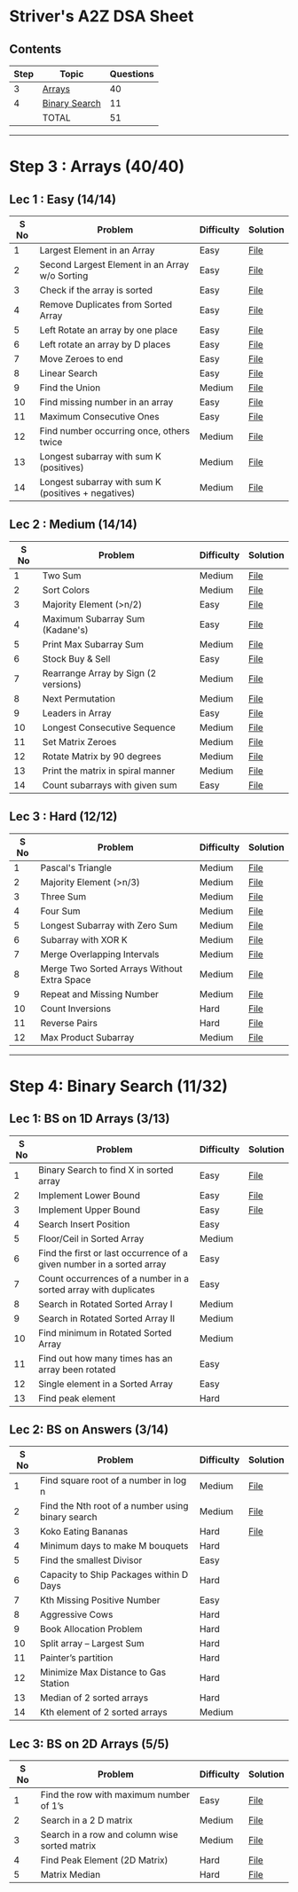# Striver's A2Z DSA Sheet

## Contents
| Step | Topic                                       | Questions|
|------|---------------------------------------------|----------|
| 3    | [Arrays](#step-3--arrays-4040)              | 40       |
| 4    | [Binary Search](#step-4-binary-search-1132) | 11       |
|      | TOTAL                                       | 51       |

---

# Step 3 : Arrays (40/40)

## Lec 1 : Easy (14/14)
| S No | Problem                                              | Difficulty | Solution                                                     |
|------|------------------------------------------------------|------------|--------------------------------------------------------------|
| 1    | Largest Element in an Array                          | Easy       | [File](03_Arrays/0_Easy/01_largest_ele.cpp)                  |
| 2    | Second Largest Element in an Array w/o Sorting       | Easy       | [File](03_Arrays/0_Easy/02_second_largest.cpp)               |
| 3    | Check if the array is sorted                         | Easy       | [File](03_Arrays/0_Easy/03_check_sorted.cpp)                 |
| 4    | Remove Duplicates from Sorted Array                  | Easy       | [File](03_Arrays/0_Easy/04_remove_duplicates.cpp)            |
| 5    | Left Rotate an array by one place                    | Easy       | [File](03_Arrays/0_Easy/05_&_06_rotate_array.cpp)            |
| 6    | Left rotate an array by D places                     | Easy       | [File](03_Arrays/0_Easy/05_&_06_rotate_array.cpp)            |
| 7    | Move Zeroes to end                                   | Easy       | [File](03_Arrays/0_Easy/07_move_zeroes.cpp)                  |
| 8    | Linear Search                                        | Easy       | [File](03_Arrays/0_Easy/08_linear_search.cpp)                |
| 9    | Find the Union                                       | Medium     | [File](03_Arrays/0_Easy/09_find_union.cpp)                   |
| 10   | Find missing number in an array                      | Easy       | [File](03_Arrays/0_Easy/10_missing_number.cpp)               |
| 11   | Maximum Consecutive Ones                             | Easy       | [File](03_Arrays/0_Easy/11_max_consecutive_ones.cpp)         |
| 12   | Find number occurring once, others twice             | Medium     | [File](03_Arrays/0_Easy/12_single_number.cpp)                |
| 13   | Longest subarray with sum K (positives)              | Medium     | [File](03_Arrays/0_Easy/13_longest_k_sum.cpp)                |
| 14   | Longest subarray with sum K (positives + negatives)  | Medium     | [File](03_Arrays/0_Easy/14_longest_k_sum_w_neg.cpp)          |


## Lec 2 : Medium (14/14)
| S No | Problem                                              | Difficulty | Solution                                                     |
|------|------------------------------------------------------|------------|--------------------------------------------------------------|
| 1    | Two Sum                                              | Medium     | [File](03_Arrays/1_Medium/01_two_sum.cpp)                    |
| 2    | Sort Colors                                          | Medium     | [File](03_Arrays/1_Medium/02_sort_colors.cpp)                |
| 3    | Majority Element (>n/2)                              | Easy       | [File](03_Arrays/1_Medium/03_majority_element.cpp)           |
| 4    | Maximum Subarray Sum (Kadane's)                      | Easy       | [File](03_Arrays/1_Medium/04_kadanes_algorithm.cpp)          |
| 5    | Print Max Subarray Sum                               | Medium     | [File](03_Arrays/1_Medium/05_print_max_subarray.cpp)         |
| 6    | Stock Buy & Sell                                     | Easy       | [File](03_Arrays/1_Medium/06_stock.cpp)                      |
| 7    | Rearrange Array by Sign (2 versions)                 | Medium     | [File](03_Arrays/1_Medium/07_rearr_by_sign.cpp)              |
| 8    | Next Permutation                                     | Medium     | [File](03_Arrays/1_Medium/08_next_perm.cpp)                  |
| 9    | Leaders in Array                                     | Easy       | [File](03_Arrays/1_Medium/09_leader.cpp)                     |
| 10   | Longest Consecutive Sequence                         | Medium     | [File](03_Arrays/1_Medium/10_longest_seq.cpp)                |
| 11   | Set Matrix Zeroes                                    | Medium     | [File](03_Arrays/1_Medium/11_set_zeroes.cpp)                 |
| 12   | Rotate Matrix by 90 degrees                          | Medium     | [File](03_Arrays/1_Medium/12_rotate_image.cpp)               |
| 13   | Print the matrix in spiral manner                    | Medium     | [File](03_Arrays/1_Medium/13_spiral_matrix.cpp)              |
| 14   | Count subarrays with given sum                       | Easy       | [File](03_Arrays/1_Medium/14_subarrays_k_sum.cpp)            |


## Lec 3 : Hard (12/12)
| S No | Problem                                              | Difficulty | Solution                                                     |
|------|------------------------------------------------------|------------|--------------------------------------------------------------|
| 1    | Pascal's Triangle                                    | Medium     | [File](03_Arrays/2_Hard/01_pascal_triangle.cpp)              |
| 2    | Majority Element (>n/3)                              | Medium     | [File](03_Arrays/2_Hard/02_majority_ele_2.cpp)               |
| 3    | Three Sum                                            | Medium     | [File](03_Arrays/2_Hard/03_three_sum.cpp)                    |
| 4    | Four Sum                                             | Medium     | [File](03_Arrays/2_Hard/04_four_sum.cpp)                     |
| 5    | Longest Subarray with Zero Sum                       | Medium     | [File](03_Arrays/2_Hard/05_longest_subarray_zero_sum.cpp)    |
| 6    | Subarray with XOR K                                  | Medium     | [File](03_Arrays/2_Hard/06_subarr_w_xor.cpp)                 |
| 7    | Merge Overlapping Intervals                          | Medium     | [File](03_Arrays/2_Hard/07_merge_overlapping_intervals.cpp)  |
| 8    | Merge Two Sorted Arrays Without Extra Space          | Medium     | [File](03_Arrays/2_Hard/08_merge_sorted_arrays.cpp)          |
| 9    | Repeat and Missing Number                            | Medium     | [File](03_Arrays/2_Hard/09_repeating_&_missing.cpp)          |
| 10   | Count Inversions                                     | Hard       | [File](03_Arrays/2_Hard/10_count_inversions.cpp)             |
| 11   | Reverse Pairs                                        | Hard       | [File](03_Arrays/2_Hard/11_reverse_pairs.cpp)                |
| 12   | Max Product Subarray                                 | Medium     | [File](03_Arrays/2_Hard/12_max_product_subarray.cpp)         |

---

# Step 4: Binary Search (11/32)

## Lec 1: BS on 1D Arrays (3/13)

| S No | Problem                                                                 | Difficulty | Solution |
|------|-------------------------------------------------------------------------|------------|----------|
| 1    | Binary Search to find X in sorted array                                 | Easy       |[File](04_Binary_Search/0_Easy/01_bs.cpp)|
| 2    | Implement Lower Bound                                                   | Easy       |[File](04_Binary_Search/0_Easy/02_lower_bound.cpp)|
| 3    | Implement Upper Bound                                                   | Easy       |[File](04_Binary_Search/0_Easy/03_upper_bound.cpp)|
| 4    | Search Insert Position                                                  | Easy       ||
| 5    | Floor/Ceil in Sorted Array                                              | Medium     ||
| 6    | Find the first or last occurrence of a given number in a sorted array   | Easy       ||
| 7    | Count occurrences of a number in a sorted array with duplicates         | Easy       ||
| 8    | Search in Rotated Sorted Array I                                        | Medium     ||
| 9    | Search in Rotated Sorted Array II                                       | Medium     ||
| 10   | Find minimum in Rotated Sorted Array                                    | Medium     ||
| 11   | Find out how many times has an array been rotated                       | Easy       ||
| 12   | Single element in a Sorted Array                                        | Easy       ||
| 13   | Find peak element                                                       | Hard       ||

## Lec 2: BS on Answers (3/14)

| S No | Problem                                          | Difficulty | Solution |
|------|--------------------------------------------------|------------|----------|
| 1   | Find square root of a number in log n             | Medium |[File](04_Binary_Search/1_Medium/01_binary_sqrt.cpp)|
| 2   | Find the Nth root of a number using binary search | Medium |[File](04_Binary_Search/1_Medium/02_nth_root.cpp)|
| 3   | Koko Eating Bananas                               | Hard   |[File](04_Binary_Search/1_Medium/03_koko_eating_bananas.cpp)|
| 4   | Minimum days to make M bouquets                   | Hard   ||
| 5   | Find the smallest Divisor                         | Easy   ||
| 6   | Capacity to Ship Packages within D Days           | Hard   ||
| 7   | Kth Missing Positive Number                       | Easy   ||
| 8   | Aggressive Cows                                   | Hard   ||
| 9   | Book Allocation Problem                           | Hard   ||
| 10  | Split array – Largest Sum                         | Hard   ||
| 11  | Painter’s partition                               | Hard   ||
| 12  | Minimize Max Distance to Gas Station              | Hard   ||
| 13  | Median of 2 sorted arrays                         | Hard   ||
| 14  | Kth element of 2 sorted arrays                    | Medium ||

## Lec 3: BS on 2D Arrays (5/5)

| S No | Problem                                       | Difficulty | Solution |
|------|-----------------------------------------------|------------|----------|
| 1    | Find the row with maximum number of 1’s       | Easy       | [File](04_Binary_Search/2_2D_Arrays/01_max_1s_in_one_row.cpp) |
| 2    | Search in a 2 D matrix                        | Medium     | [File](04_Binary_Search/2_2D_Arrays/02_Search_in_2d_matrix.cpp) |
| 3    | Search in a row and column wise sorted matrix | Medium     | [File](04_Binary_Search/2_2D_Arrays/03_Search_in_2d_matrix_II.cpp) |
| 4    | Find Peak Element (2D Matrix)                 | Hard       | [File](04_Binary_Search/2_2D_Arrays/04_find_peak_2.cpp) |
| 5    | Matrix Median                                 | Hard       | [File](04_Binary_Search/2_2D_Arrays/05_median_in_2d.cpp) |